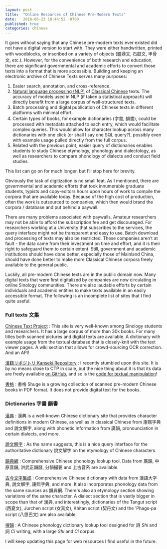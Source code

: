 ```yaml
---
layout: post
title:  "Online Resources of Chinese Pre-Modern Texts"
date:   2018-06-23 18:44:52 -0700
published: true
categories: chinese
---
```


It goes without saying that any Chinese pre-modern texts ever existed did not have a digital version to start with. They were either handwritten, printed with woodblocks, or inscribed on a variety of objects (鐘鼎文, 石鼓文, 甲骨文, etc.). However, for the convenience of both research and education, there are significant governmental and academic efforts to convert those texts into a format that is more accessible. Building and keeping an electronic archive of Chinese Texts serves many purposes:
1. Easier search, annotation, and cross-reference.
2. [Natural language processing (NLP)][nlp] of [Classical Chinese][classical_chinese] texts. The accuracy of models used in NLP (if taken a statistical approach) will directly benefit from a large corpus of well-structured texts.
3. Batch processing and digital publication of Chinese texts in different platforms with minimal effort.
4. Certain types of books, for example dictionaries (字書, 韻書), could be processed with metadata attached to each entry, which would facilitate complex queries. This would allow for character lookup across many dictionaries with one click (or shall I say one SQL query?), possibly even with example usage pulled directly from the full corpus.
5. Related with the previous point, easier query of dictionaries enables students to study Chinese etymology, phonology and dialectology, as well as researchers to compare phonology of dialects and conduct field studies.

This list can go on for much longer, but I'll stop here for brevity.

<!--more-->

Obviously the task of digitization is no small feat. As I mentioned, there are governmental and academic efforts that took innumerable graduate students, typists and copy-editors hours upon hours of work to compile the corpora that are available today. Because of the high cost of production, often the work is outsourced to companies, which then would brand the corpora / database and put behind a paywall.

There are many problems associated with paywalls. Amateur researchers may not be able to afford the subscription fee and get discouraged. For researchers working at a University that subscribes to the services, the query interface might not be transparent and easy to use. Batch download and processing of texts may also be restricted. These companies aren't at fault - the data came from their investment on time and effort, and it is their right to safeguard them to certain extent. Still, government and academic institutions should have done better, especially those of Mainland China, should have done better to make more Classical Chinese corpora freely available to the general public.

Luckily, all pre-modern Chinese texts are in the public domain now. Many digital texts that were first digitalized by companies are now circulating in online Sinology communities. There are also laudable efforts by certain individuals and academic entities to make texts available in an easily accessible format. The following is an incomplete list of sites that I find quite useful.

### Full texts 文集
[Chinese Text Project](https://www.ctext.org/)
: This site is very well-known among Sinology students and researchers. It has a large corpus of more than 30k books. For many titles both scanned pictures and digital texts are available. A dictionary with example usage from the textual database that is closely-knit with the text viewer pages. A wiki section that allows for crowd-sourcing OCR correction. And an API!

[漢籍リポジトリ Kanseki Repository](http://www.kanripo.org)
: I recently stumbled upon this site. It is by no means close to CTP in scale, but the nice thing about it is that its data are freely available [on GitHub](https://github.com/kanripo), and so is the [code for textual manipulation](https://github.com/mandoku/mandoku)!

[書格](https://shuge.org)
: 書格 Shuge is a growing collection of scanned pre-modern Chinese books in PDF format. It does not provide digital text for the books.

### Dictionaries 字書 韻書

[漢典](http://www.zdic.net/)
: 漢典 is a well-known Chinese dictionary site that provides character definitions in modern Chinese, as well as in classical Chinese from 康熙字典 and 說文解字, along with phonetic information from 廣韻, pronounciation in certain dialects, and more.

[說文解字](http://www.shuowen.org)
: As the name suggests, this is a nice query interface for the authoritative dictionary 說文解字 on the etymology of Chinese characters.

[韻典網](http://ytenx.org)
: Comprehensive Chinese phonology lookup tool. Data from 廣韻, 中原音韻, 洪武正韻牋, 分韻撮要 and 上古音系 are available.

[古今文字集成](http://www.ccamc.co/)
: Comprehensive Chinese dictionary with data from 漢語大字典, 說文解字, 康熙字典, and more. It also incorporates phonology data from the same sources as 韻典網. There's also an etymology section showing variations of the same character. A dialect section that is vastly bigger in scope than that of 漢典, and interestingly, dictionaries of the Tangut script (西夏文), Jurchen script (女真文), Khitan script (契丹文) and the 'Phags-pa script (八思巴文) are also available.

[搜韻](https://sou-yun.com/)
: A Chinese phonology dictionary lookup tool designed for 詩 *Shi* and 詞 *Ci* writing, with a large *Shi* and *Ci* corpus.


I will keep updating this page for web resources I find useful in the future.

[classical_chinese]: https://en.wikipedia.org/wiki/Classical_Chinese
[nlp]: https://en.wikipedia.org/wiki/Natural_language_processing
